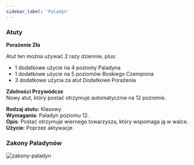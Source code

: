 ```yaml
---
sidebar_label: 'Paladyn'
---
```



### Atuty
**Porażenie Zła**

Atut ten można używać 2 razy dziennie, plus:
- 1 dodatkowe użycie na 4 poziomy Paladyna
- 1 dodatkowe użycie na 5 poziomów Boskiego Czempiona
- 3 dodatkowe użycia za atut Dodatkowe Porażenia

**Zdolności Przywódcze**\
Nowy atut, który postać otrzymuje automatycznie na 12 poziomie.

**Rodzaj atutu:** Klasowy\
**Wymagania**: Paladyn poziomu 12.\
**Opis**: Postać otrzymuje wiernego towarzysza, który wspomaga ją w walce.\
**Użycie**: Poprzez aktywacje.

### Zakony Paladynów

![zakony-paladyn](../../../static/img/wiki/wiki-klasy/czakony-paladyn.png)
